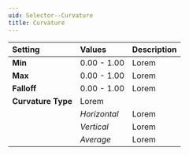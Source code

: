 ```yaml
---
uid: Selector--Curvature
title: Curvature
---
```


| Setting            | Values       | Description |
| :----------------- | :----------- | :---------- |
| **Min**            | 0.00 - 1.00  | Lorem |
| **Max**            | 0.00 - 1.00  | Lorem |
| **Falloff**        | 0.00 - 1.00  | Lorem |
| **Curvature Type** | Lorem  |
|                    | *Horizontal* | Lorem |
|                    | *Vertical*   | Lorem |
|                    | *Average*    | Lorem |



